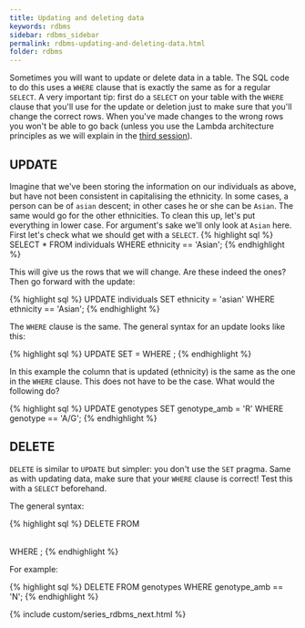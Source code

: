 ```yaml
---
title: Updating and deleting data
keywords: rdbms
sidebar: rdbms_sidebar
permalink: rdbms-updating-and-deleting-data.html
folder: rdbms
---
```


Sometimes you will want to update or delete data in a table. The SQL code to do this uses a `WHERE` clause that is exactly the same as for a regular `SELECT`. A very important tip: first do a `SELECT` on your table with the `WHERE` clause that you'll use for the update or deletion just to make sure that you'll change the correct rows. When you've made changes to the wrong rows you won't be able to go back (unless you use the Lambda architecture principles as we will explain in the [third session](https://vda-lab.github.io/2019/10/lambda-architecture)).

## UPDATE
Imagine that we've been storing the information on our individuals as above, but have not been consistent in capitalising the ethnicity. In some cases, a person can be of `asian` descent; in other cases he or she can be `Asian`. The same would go for the other ethnicities. To clean this up, let's put everything in lower case. For argument's sake we'll only look at `Asian` here. First let's check what we should get with a `SELECT`.
{% highlight sql %}
SELECT * FROM individuals
WHERE ethnicity == 'Asian';
{% endhighlight %}

This will give us the rows that we will change. Are these indeed the ones? Then go forward with the update:

{% highlight sql %}
UPDATE individuals
SET ethnicity = 'asian'
WHERE ethnicity == 'Asian';
{% endhighlight %}

The `WHERE` clause is the same. The general syntax for an update looks like this:

{% highlight sql %}
UPDATE <table>
SET <column> = <new value>
WHERE <conditions>;
{% endhighlight %}

In this example the column that is updated (ethnicity) is the same as the one in the `WHERE` clause. This does not have to be the case. What would the following do?

{% highlight sql %}
UPDATE genotypes
SET genotype_amb = 'R'
WHERE genotype == 'A/G';
{% endhighlight %}

## DELETE
`DELETE` is similar to `UPDATE` but simpler: you don't use the `SET` pragma. Same as with updating data, make sure that your `WHERE` clause is correct! Test this with a `SELECT` beforehand.

The general syntax:

{% highlight sql %}
DELETE FROM <table>
WHERE <conditions>;
{% endhighlight %}

For example:

{% highlight sql %}
DELETE FROM genotypes
WHERE genotype_amb == 'N';
{% endhighlight %}

{% include custom/series_rdbms_next.html %}
